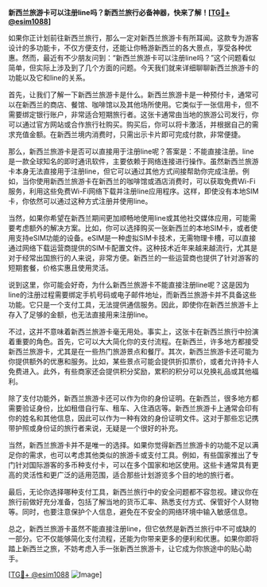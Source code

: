 **新西兰旅游卡可以注册line吗？新西兰旅行必备神器，快来了解！[[TG💪+ @esim1088](https://t.me/s/esim1088)]**

如果你正计划前往新西兰旅行，那么一定对新西兰旅游卡有所耳闻。这款专为游客设计的多功能卡，不仅方便支付，还能让你畅游新西兰的各大景点，享受各种优惠。然而，最近有不少朋友问到：“新西兰旅游卡可以注册line吗？”这个问题看似简单，但实际上涉及到了几个方面的问题。今天我们就来详细聊聊新西兰旅游卡的功能以及它和line的关系。

首先，让我们了解一下新西兰旅游卡是什么。新西兰旅游卡是一种预付卡，通常可以在新西兰的商店、餐馆、咖啡馆以及其他场所使用。它类似于一张信用卡，但不需要绑定银行账户，非常适合短期旅行者。这张卡通常由当地的旅游公司发行，你可以通过官方网站或合作旅行社购买。购买后，你可以将卡激活，并根据自己的需求充值金额。在新西兰境内消费时，只需出示卡片即可完成付款，非常便捷。

那么，新西兰旅游卡是否可以直接用于注册line呢？答案是：不能直接注册。line是一款全球知名的即时通讯软件，主要依赖于网络连接进行操作。虽然新西兰旅游卡本身无法直接用于注册line，但它可以通过其他方式间接帮助你完成注册。例如，当你使用新西兰旅游卡在新西兰的咖啡馆或酒店消费时，可以获取免费Wi-Fi服务，利用这些免费Wi-Fi网络下载并注册line应用程序。这样，即使没有本地SIM卡，你依然可以通过这种方式注册并使用line。

当然，如果你希望在新西兰期间更加顺畅地使用line或其他社交媒体应用，可能需要考虑额外的解决方案。比如，你可以选择购买一张新西兰的本地SIM卡，或者使用支持eSIM功能的设备。eSIM是一种虚拟SIM卡技术，无需物理卡槽，可以直接通过网络下载运营商提供的SIM卡配置文件。这种技术近年来越来越流行，尤其是对于经常出国旅行的人来说，非常方便。新西兰的一些运营商也提供了针对游客的短期套餐，价格实惠且使用灵活。

说到这里，你可能会好奇，为什么新西兰旅游卡不能直接注册line呢？这是因为line的注册过程需要绑定手机号码或电子邮件地址，而新西兰旅游卡并不具备这些功能。它只是一个支付工具，无法提供通信服务。因此，即使你在新西兰旅游卡上存入了足够的金额，也无法直接用来注册line。

不过，这并不意味着新西兰旅游卡毫无用处。事实上，这张卡在新西兰旅行中扮演着重要的角色。首先，它可以大大简化你的支付流程。在新西兰，许多地方都接受新西兰旅游卡，尤其是在一些热门旅游景点和餐厅。其次，新西兰旅游卡还可能为你提供额外的优惠和服务。比如，某些景点可能会提供折扣票价，或者允许持卡人免费进入。此外，有些商家还会提供积分奖励，累积的积分可以兑换礼品或其他福利。

除了支付功能外，新西兰旅游卡还可以作为你的身份证明。在新西兰，很多地方都需要验证身份，比如租借自行车、租车、入住酒店等。新西兰旅游卡上通常会印有你的姓名和其他信息，因此可以作为一种有效的身份证明文件。这对于那些忘记携带护照或身份证的旅行者来说，无疑是一个很好的补充。

当然，新西兰旅游卡并不是唯一的选择。如果你觉得新西兰旅游卡的功能不足以满足你的需求，也可以考虑其他类似的旅游卡或支付工具。例如，有些国家推出了专门针对国际游客的多币种支付卡，可以在多个国家和地区使用。这些卡通常具有更高的灵活性和更广泛的适用范围，适合那些计划游览多个目的地的旅行者。

最后，无论你选择哪种支付工具，新西兰旅行中的安全问题都不容忽视。建议你在旅行前做好充分准备，包括了解当地的货币汇率、熟悉支付方式、保管好个人财物等。同时，也要注意保护个人信息，避免在不安全的网络环境中输入敏感信息。

总之，新西兰旅游卡虽然不能直接注册line，但它依然是新西兰旅行中不可或缺的一部分。它不仅能够简化支付流程，还能为你带来更多的便利和优惠。如果你即将踏上新西兰之旅，不妨考虑入手一张新西兰旅游卡，让它成为你旅途中的贴心助手。

[[TG💪+ @esim1088](https://t.me/s/esim1088) ![Image](https://i.postimg.cc/4NQfJmqS/Snipaste-2025-05-13-00-14-12.png)]